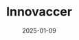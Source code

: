 ---  
layout: startup_page  
title: "Innovaccer"  
id: "innovaccer.com"  
permalink: "/innovaccerinnovaccer.com01092025/"  
website: "https://www.innovaccer.com/"  
funding_round: "Series F"  
funding_amount: "$275M"  
investors: "B Capital Group, Banner Health, Danaher Ventures LLC, Generation Investment Management, Kaiser Permanente, M12"  
about: "Innovaccer provides a comprehensive suite of software solutions to help healthcare organizations power value-based care programs, modernize the patient experience, and reduce administrative burdens on providers. Its Healthcare Intelligence Cloud uses AI and data to improve healthcare outcomes, earning it Best-in-KLAS recognition. The platform supports over 130 leading healthcare organizations."  
markets: "Healthcare, AI, Data Analytics, Population Health Management"  
hq: "San Francisco, California, United States"  
founded_year: "2014"  
linkedin: "https://www.linkedin.com/company/innovaccer"  
twitter: "https://twitter.com/innovaccer"  
instagram: ""  
facebook: "https://www.facebook.com/InnovAccer"  
crunchbase: "https://www.crunchbase.com/organization/innovaccer"  
pitchbook: ""  

date_display: "09-Jan-2025"  
date: "2025-01-09"

# SEO Optimization  
meta_title: "Innovaccer - Series F Funding ($275M)"  
meta_description: "Innovaccer, Innovaccer provides a comprehensive suite of software solutions to help healthcare organizations power value-based care programs, modernize the patien..."  
meta_keywords: "Innovaccer, Healthcare, AI, Data Analytics, Population Health Management, Series F funding"  
canonical_url: "https://startup.projectstartups.com/innovaccerinnovaccer.com01092025/"  
---